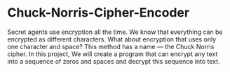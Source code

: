 # Chuck-Norris-Cipher-Encoder
Secret agents use encryption all the time. We know that everything can be encrypted as different characters. What about encryption that uses only one character and space? This method has a name — the Chuck Norris cipher. In this project, We will create a program that can encrypt any text into a sequence of zeros and spaces and decrypt this sequence into text.
